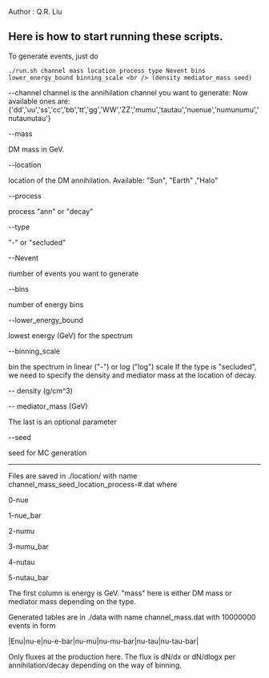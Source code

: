 Author  : Q.R. Liu

Here is how to start running these scripts.
-----------------------------------------------
To generate events, just do 
```
./run.sh channel mass location process type Nevent bins lower_energy_bound binning_scale <br /> (density mediator_mass seed) 
```

--channel
channel is the annihilation channel you want to generate:
Now available ones are:
{'dd','uu','ss','cc','bb','tt','gg','WW','ZZ','mumu','tautau','nuenue','numunumu','nutaunutau'}


--mass

DM mass in GeV.


--location

location of the DM annihilation. Available: "Sun", "Earth" ,"Halo" 


--process

process "ann" or "decay"


--type

"-" or "secluded"


--Nevent

number of events you want to generate


--bins

number of energy bins


--lower_energy_bound

lowest energy (GeV) for the spectrum

--binning_scale

bin the spectrum in linear ("-") or log ("log") scale 
If the type is "secluded", we need to specify the density and mediator mass at the location of decay.

  -- density (g/cm^3)

  -- mediator_mass (GeV)

The last is an optional parameter 

--seed

seed for MC generation 

------------------------------------------------
Files are saved in ./location/ with name channel_mass_seed_location_process-#.dat where 

0-nue

1-nue_bar

2-numu

3-numu_bar

4-nutau

5-nutau_bar 

The first column is energy is GeV. 
"mass" here is either DM mass or mediator mass depending on the type. 

Generated tables are in ./data with name channel_mass.dat with 10000000 events in form 

|Enu|nu-e|nu-e-bar|nu-mu|nu-mu-bar|nu-tau|nu-tau-bar|

Only fluxes at the production here. The flux is dN/dx or dN/dlogx per annihilation/decay depending on the way of binning.
